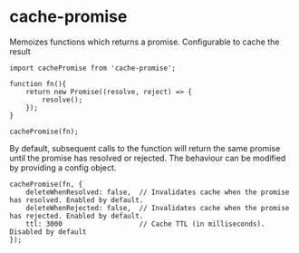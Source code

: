 # cache-promise

Memoizes functions which returns a promise.  Configurable to cache the result

```
import cachePromise from 'cache-promise';

function fn(){
	return new Promise((resolve, reject) => {
		resolve();
	});
}

cachePromise(fn);
```

By default, subsequent calls to the function will return the same promise until the promise has resolved or rejected.  The behaviour can be modified by providing a config object.

```
cachePromise(fn, {
	deleteWhenResolved: false,	// Invalidates cache when the promise has resolved. Enabled by default.
	deleteWhenRejected: false,	// Invalidates cache when the promise has rejected. Enabled by default.
	ttl: 3000					// Cache TTL (in milliseconds).  Disabled by default
});

```
